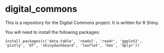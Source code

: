 # digital_commons

This is a repository for the Digital Commons project. It is written for R Shiny.

You will need to install the following packages:

```
install.packages(c('data.table', 'readxl', 'readr', 'ggplot2', 'plotly', 'DT', 'shinydashboard', 'leaflet', 'hms', 'dplyr'))
```
